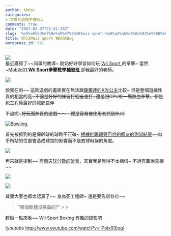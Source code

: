 ```yaml
---
author: kkdai
categories:
- 次世代遊戲主機Wii
comments: true
date: "2007-02-07T22:41:29Z"
slug: '%e5%a5%bd%e7%8e%a9%e7%9a%84wii-sport-%e8%a2%ab%e6%8a%93%e5%88%b0bug'
title: 好玩的Wii Sport 被抓到Bug
wordpress_id: 591
---
```


[![](http://upload.wikimedia.org/wikipedia/en/thumb/e/e0/Wii_Sports_Europe.jpg/250px-Wii_Sports_Europe.jpg)](http://en.wikipedia.org/wiki/Image:Wii_Sports_Europe.jpg)  
最近獲得了~~同事的教導~ 開始好好學習如何玩
[
Wii Sport
](http://www.play-asia.com/SOap-23-83-5z37-71-z3-77-1-49-zh-15-Wii+sport-84-j-70-1lnq.html) 的拳擊~ 當然~[Mobile01 **Wii Sport拳擊教學補習班** ](http://www.mobile01.com/topicdetail.php?f=179&t=268561&last=2287478)是我最好的老師。

[![](http://upload.wikimedia.org/wikipedia/en/thumb/0/09/TP_Wii.jpg/250px-TP_Wii.jpg)](http://en.wikipedia.org/wiki/Image:TP_Wii.jpg)

說實在的~~ 這款遊戲的畫面實在無法跟[薩爾達的X光公主](http://en.wikipedia.org/wiki/The_Legend_of_Zelda:_Twilight_Princess)比較~ 但是整個遊戲性真的相當的高~~~不論是好好的練習打個全壘打~還是跟CPU來一場熱血拳擊。都是死工程師最好的減肥良伴~~

不過呢~~~好玩而熱賣的遊戲～～　總是容易被使用者抓到BUG~~  


[![Bowling.](http://upload.wikimedia.org/wikipedia/en/thumb/a/a9/WiiSportsBowling.jpg/275px-WiiSportsBowling.jpg)](http://en.wikipedia.org/wiki/Image:WiiSportsBowling.jpg)

首先被抓到的是保齡球的球路不正確~ [根據批踢踢與巴哈的版友的測試結果](http://webbbs.gamer.com.tw/brdThread.php?brd=Wii&keyword=%5B%B0%DD%C3D%5Dwii%20sports%20%ABO%C4%D6%B2y%A6A%AB%D7%BD%D0%AFq)~~似乎所站的位置會造成球路的影響而不是放球時候的角度。

[](http://my.opera.com/Nplus/blog/2007/02/02/nick-2100)

[![](http://www.blogsmithmedia.com/www.nintendowiifanboy.com/media/2007/02/wii_sports_wii_screen_1.jpg)](http://my.opera.com/Nplus/blog/2007/02/02/nick-2100)

再來就是提到~~ [高爾夫球分數的破表](http://www.nintendowiifanboy.com/2007/02/05/off-the-charts-in-wii-sports/)，其實我是覺得不太相信~ 不過有圖說真相~~

![](http://www.blogsmithmedia.com/www.nintendowiifanboy.com/media/2007/02/morethanpro_0205.jpg)

![](http://www.blogsmithmedia.com/www.nintendowiifanboy.com/media/2007/02/moreprothanpro_0205.jpg)

其實大家也都太認真了~~ 身為死工程師~ 還是要告訴各位~~   


<blockquote>"哪個軟體沒臭蟲的?"
> 
> </blockquote>

輕鬆一點來看~~ Wii Sport Boxing 有趣的錄影吧


[youtube http://www.youtube.com/watch?v=llPoIx93Ipg]
